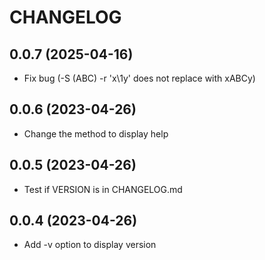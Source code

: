 # CHANGELOG

## 0.0.7 (2025-04-16)
* Fix bug (-S (ABC) -r 'x\1y' does not replace with xABCy)

## 0.0.6 (2023-04-26)
* Change the method to display help

## 0.0.5 (2023-04-26)
* Test if VERSION is in CHANGELOG.md

## 0.0.4 (2023-04-26)
* Add -v option to display version
